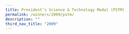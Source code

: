 ```yaml
---
title: President’s Science & Technology Medal (PSTM)
permalink: /winners/2009/pstm/
description: ""
third_nav_title: "2009"
---
```

